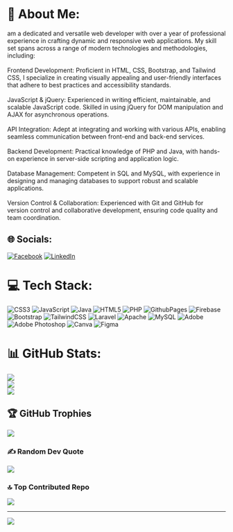# 💫 About Me:
 am a dedicated and versatile web developer with over a year of professional experience in crafting dynamic and responsive web applications. My skill set spans across a range of modern technologies and methodologies, including:<br><br>Frontend Development: Proficient in HTML, CSS, Bootstrap, and Tailwind CSS, I specialize in creating visually appealing and user-friendly interfaces that adhere to best practices and accessibility standards.<br><br>JavaScript & jQuery: Experienced in writing efficient, maintainable, and scalable JavaScript code. Skilled in using jQuery for DOM manipulation and AJAX for asynchronous operations.<br><br>API Integration: Adept at integrating and working with various APIs, enabling seamless communication between front-end and back-end services.<br><br>Backend Development: Practical knowledge of PHP and Java, with hands-on experience in server-side scripting and application logic.<br><br>Database Management: Competent in SQL and MySQL, with experience in designing and managing databases to support robust and scalable applications.<br><br>Version Control & Collaboration: Experienced with Git and GitHub for version control and collaborative development, ensuring code quality and team coordination.


## 🌐 Socials:
[![Facebook](https://img.shields.io/badge/Facebook-%231877F2.svg?logo=Facebook&logoColor=white)](https://facebook.com/https://www.facebook.com/profile.php?id=100074487870493&mibextid=ZbWKwL) [![LinkedIn](https://img.shields.io/badge/LinkedIn-%230077B5.svg?logo=linkedin&logoColor=white)](https://linkedin.com/in/www.linkedin.com/in/ahmad-riaz-73ba362b0) 

# 💻 Tech Stack:
![CSS3](https://img.shields.io/badge/css3-%231572B6.svg?style=for-the-badge&logo=css3&logoColor=white) ![JavaScript](https://img.shields.io/badge/javascript-%23323330.svg?style=for-the-badge&logo=javascript&logoColor=%23F7DF1E) ![Java](https://img.shields.io/badge/java-%23ED8B00.svg?style=for-the-badge&logo=openjdk&logoColor=white) ![HTML5](https://img.shields.io/badge/html5-%23E34F26.svg?style=for-the-badge&logo=html5&logoColor=white) ![PHP](https://img.shields.io/badge/php-%23777BB4.svg?style=for-the-badge&logo=php&logoColor=white) ![GithubPages](https://img.shields.io/badge/github%20pages-121013?style=for-the-badge&logo=github&logoColor=white) ![Firebase](https://img.shields.io/badge/firebase-%23039BE5.svg?style=for-the-badge&logo=firebase) ![Bootstrap](https://img.shields.io/badge/bootstrap-%238511FA.svg?style=for-the-badge&logo=bootstrap&logoColor=white) ![TailwindCSS](https://img.shields.io/badge/tailwindcss-%2338B2AC.svg?style=for-the-badge&logo=tailwind-css&logoColor=white) ![Laravel](https://img.shields.io/badge/laravel-%23FF2D20.svg?style=for-the-badge&logo=laravel&logoColor=white) ![Apache](https://img.shields.io/badge/apache-%23D42029.svg?style=for-the-badge&logo=apache&logoColor=white) ![MySQL](https://img.shields.io/badge/mysql-4479A1.svg?style=for-the-badge&logo=mysql&logoColor=white) ![Adobe](https://img.shields.io/badge/adobe-%23FF0000.svg?style=for-the-badge&logo=adobe&logoColor=white) ![Adobe Photoshop](https://img.shields.io/badge/adobe%20photoshop-%2331A8FF.svg?style=for-the-badge&logo=adobe%20photoshop&logoColor=white) ![Canva](https://img.shields.io/badge/Canva-%2300C4CC.svg?style=for-the-badge&logo=Canva&logoColor=white) ![Figma](https://img.shields.io/badge/figma-%23F24E1E.svg?style=for-the-badge&logo=figma&logoColor=white)
# 📊 GitHub Stats:
![](https://github-readme-stats.vercel.app/api?username=42webok&theme=omni&hide_border=false&include_all_commits=false&count_private=false)<br/>
![](https://github-readme-streak-stats.herokuapp.com/?user=42webok&theme=omni&hide_border=false)<br/>
![](https://github-readme-stats.vercel.app/api/top-langs/?username=42webok&theme=omni&hide_border=false&include_all_commits=false&count_private=false&layout=compact)

## 🏆 GitHub Trophies
![](https://github-profile-trophy.vercel.app/?username=42webok&theme=radical&no-frame=false&no-bg=true&margin-w=4)

### ✍️ Random Dev Quote
![](https://quotes-github-readme.vercel.app/api?type=horizontal&theme=radical)

### 🔝 Top Contributed Repo
![](https://github-contributor-stats.vercel.app/api?username=42webok&limit=5&theme=dark&combine_all_yearly_contributions=true)

---
[![](https://visitcount.itsvg.in/api?id=42webok&icon=2&color=5)](https://visitcount.itsvg.in)

<!-- Proudly created with GPRM ( https://gprm.itsvg.in ) -->
